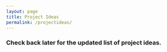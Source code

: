 ```yaml
---
layout: page
title: Project Ideas
permalink: /projectideas/
---
```


### Check back later for the updated list of project ideas.